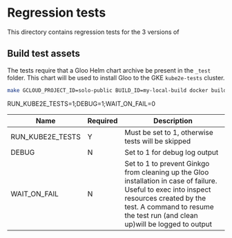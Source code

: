 # Regression tests

This directory contains regression tests for the 3 versions of


## Build test assets

The tests require that a Gloo Helm chart archive be present in the `_test` folder. This chart will be used to install 
Gloo to the GKE `kube2e-tests` cluster. 

```bash
make GCLOUD_PROJECT_ID=solo-public BUILD_ID=my-local-build docker build-test-assets
```

RUN_KUBE2E_TESTS=1;DEBUG=1;WAIT_ON_FAIL=0

| Name              | Required  | Description |
| ---               |   ---     |    ---      |
| RUN_KUBE2E_TESTS  | Y         | Must be set to 1, otherwise tests will be skipped |
| DEBUG             | N         | Set to 1 for debug log output |
| WAIT_ON_FAIL      | N         | Set to 1 to prevent Ginkgo from cleaning up the Gloo installation in case of failure. Useful to exec into inspect resources created by the test. A command to resume the test run (and clean up)will be logged to output

